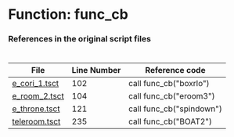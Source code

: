 # Function: func_cb 
### References in the original script files

#

| File | Line Number | Reference code |
| --- | --- | --- |
| [e_cori_1.tsct](../../../out/e_cori_1.tsct#L102) | 102 | call func_cb("boxrlo") |
| [e_room_2.tsct](../../../out/e_room_2.tsct#L104) | 104 | call func_cb("eroom3") |
| [e_throne.tsct](../../../out/e_throne.tsct#L121) | 121 | call func_cb("spindown") |
| [teleroom.tsct](../../../out/teleroom.tsct#L235) | 235 | call func_cb("BOAT2") |
